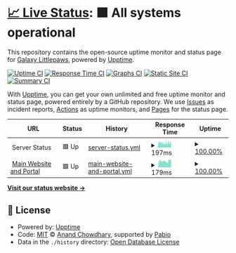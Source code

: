 # [📈 Live Status](https://status.galaxybreedables.com): <!--live status--> **🟩 All systems operational**

This repository contains the open-source uptime monitor and status page for [Galaxy Littlepaws](https://galaxylittlepaws.com), powered by [Upptime](https://github.com/upptime/upptime).

[![Uptime CI](https://github.com/GalaxyLittlepaws/breedable_upptime/workflows/Uptime%20CI/badge.svg)](https://github.com/GalaxyLittlepaws/breedable_upptime/actions?query=workflow%3A%22Uptime+CI%22)
[![Response Time CI](https://github.com/GalaxyLittlepaws/breedable_upptime/workflows/Response%20Time%20CI/badge.svg)](https://github.com/GalaxyLittlepaws/breedable_upptime/actions?query=workflow%3A%22Response+Time+CI%22)
[![Graphs CI](https://github.com/GalaxyLittlepaws/breedable_upptime/workflows/Graphs%20CI/badge.svg)](https://github.com/GalaxyLittlepaws/breedable_upptime/actions?query=workflow%3A%22Graphs+CI%22)
[![Static Site CI](https://github.com/GalaxyLittlepaws/breedable_upptime/workflows/Static%20Site%20CI/badge.svg)](https://github.com/GalaxyLittlepaws/breedable_upptime/actions?query=workflow%3A%22Static+Site+CI%22)
[![Summary CI](https://github.com/GalaxyLittlepaws/breedable_upptime/workflows/Summary%20CI/badge.svg)](https://github.com/GalaxyLittlepaws/breedable_upptime/actions?query=workflow%3A%22Summary+CI%22)

With [Upptime](https://upptime.js.org), you can get your own unlimited and free uptime monitor and status page, powered entirely by a GitHub repository. We use [Issues](https://github.com/GalaxyLittlepaws/breedable_upptime/issues) as incident reports, [Actions](https://github.com/GalaxyLittlepaws/breedable_upptime/actions) as uptime monitors, and [Pages](https://status.galaxybreedables.com) for the status page.

<!--start: status pages-->
<!-- This summary is generated by Upptime (https://github.com/upptime/upptime) -->
<!-- Do not edit this manually, your changes will be overwritten -->
<!-- prettier-ignore -->
| URL | Status | History | Response Time | Uptime |
| --- | ------ | ------- | ------------- | ------ |
| <img alt="" src="https://icons.duckduckgo.com/ip3/null.ico" height="13"> Server Status | 🟩 Up | [server-status.yml](https://github.com/GalaxyLittlepaws/breedable_upptime/commits/HEAD/history/server-status.yml) | <details><summary><img alt="Response time graph" src="./graphs/server-status/response-time-week.png" height="20"> 197ms</summary><br><a href="https://status.galaxybreedables.com/history/server-status"><img alt="Response time 204" src="https://img.shields.io/endpoint?url=https%3A%2F%2Fraw.githubusercontent.com%2FGalaxyLittlepaws%2Fbreedable_upptime%2FHEAD%2Fapi%2Fserver-status%2Fresponse-time.json"></a><br><a href="https://status.galaxybreedables.com/history/server-status"><img alt="24-hour response time 221" src="https://img.shields.io/endpoint?url=https%3A%2F%2Fraw.githubusercontent.com%2FGalaxyLittlepaws%2Fbreedable_upptime%2FHEAD%2Fapi%2Fserver-status%2Fresponse-time-day.json"></a><br><a href="https://status.galaxybreedables.com/history/server-status"><img alt="7-day response time 197" src="https://img.shields.io/endpoint?url=https%3A%2F%2Fraw.githubusercontent.com%2FGalaxyLittlepaws%2Fbreedable_upptime%2FHEAD%2Fapi%2Fserver-status%2Fresponse-time-week.json"></a><br><a href="https://status.galaxybreedables.com/history/server-status"><img alt="30-day response time 199" src="https://img.shields.io/endpoint?url=https%3A%2F%2Fraw.githubusercontent.com%2FGalaxyLittlepaws%2Fbreedable_upptime%2FHEAD%2Fapi%2Fserver-status%2Fresponse-time-month.json"></a><br><a href="https://status.galaxybreedables.com/history/server-status"><img alt="1-year response time 204" src="https://img.shields.io/endpoint?url=https%3A%2F%2Fraw.githubusercontent.com%2FGalaxyLittlepaws%2Fbreedable_upptime%2FHEAD%2Fapi%2Fserver-status%2Fresponse-time-year.json"></a></details> | <details><summary><a href="https://status.galaxybreedables.com/history/server-status">100.00%</a></summary><a href="https://status.galaxybreedables.com/history/server-status"><img alt="All-time uptime 100.00%" src="https://img.shields.io/endpoint?url=https%3A%2F%2Fraw.githubusercontent.com%2FGalaxyLittlepaws%2Fbreedable_upptime%2FHEAD%2Fapi%2Fserver-status%2Fuptime.json"></a><br><a href="https://status.galaxybreedables.com/history/server-status"><img alt="24-hour uptime 100.00%" src="https://img.shields.io/endpoint?url=https%3A%2F%2Fraw.githubusercontent.com%2FGalaxyLittlepaws%2Fbreedable_upptime%2FHEAD%2Fapi%2Fserver-status%2Fuptime-day.json"></a><br><a href="https://status.galaxybreedables.com/history/server-status"><img alt="7-day uptime 100.00%" src="https://img.shields.io/endpoint?url=https%3A%2F%2Fraw.githubusercontent.com%2FGalaxyLittlepaws%2Fbreedable_upptime%2FHEAD%2Fapi%2Fserver-status%2Fuptime-week.json"></a><br><a href="https://status.galaxybreedables.com/history/server-status"><img alt="30-day uptime 100.00%" src="https://img.shields.io/endpoint?url=https%3A%2F%2Fraw.githubusercontent.com%2FGalaxyLittlepaws%2Fbreedable_upptime%2FHEAD%2Fapi%2Fserver-status%2Fuptime-month.json"></a><br><a href="https://status.galaxybreedables.com/history/server-status"><img alt="1-year uptime 100.00%" src="https://img.shields.io/endpoint?url=https%3A%2F%2Fraw.githubusercontent.com%2FGalaxyLittlepaws%2Fbreedable_upptime%2FHEAD%2Fapi%2Fserver-status%2Fuptime-year.json"></a></details>
| <img alt="" src="https://icons.duckduckgo.com/ip3/galaxybreedables.com.ico" height="13"> [Main Website and Portal](https://galaxybreedables.com) | 🟩 Up | [main-website-and-portal.yml](https://github.com/GalaxyLittlepaws/breedable_upptime/commits/HEAD/history/main-website-and-portal.yml) | <details><summary><img alt="Response time graph" src="./graphs/main-website-and-portal/response-time-week.png" height="20"> 179ms</summary><br><a href="https://status.galaxybreedables.com/history/main-website-and-portal"><img alt="Response time 171" src="https://img.shields.io/endpoint?url=https%3A%2F%2Fraw.githubusercontent.com%2FGalaxyLittlepaws%2Fbreedable_upptime%2FHEAD%2Fapi%2Fmain-website-and-portal%2Fresponse-time.json"></a><br><a href="https://status.galaxybreedables.com/history/main-website-and-portal"><img alt="24-hour response time 189" src="https://img.shields.io/endpoint?url=https%3A%2F%2Fraw.githubusercontent.com%2FGalaxyLittlepaws%2Fbreedable_upptime%2FHEAD%2Fapi%2Fmain-website-and-portal%2Fresponse-time-day.json"></a><br><a href="https://status.galaxybreedables.com/history/main-website-and-portal"><img alt="7-day response time 179" src="https://img.shields.io/endpoint?url=https%3A%2F%2Fraw.githubusercontent.com%2FGalaxyLittlepaws%2Fbreedable_upptime%2FHEAD%2Fapi%2Fmain-website-and-portal%2Fresponse-time-week.json"></a><br><a href="https://status.galaxybreedables.com/history/main-website-and-portal"><img alt="30-day response time 180" src="https://img.shields.io/endpoint?url=https%3A%2F%2Fraw.githubusercontent.com%2FGalaxyLittlepaws%2Fbreedable_upptime%2FHEAD%2Fapi%2Fmain-website-and-portal%2Fresponse-time-month.json"></a><br><a href="https://status.galaxybreedables.com/history/main-website-and-portal"><img alt="1-year response time 171" src="https://img.shields.io/endpoint?url=https%3A%2F%2Fraw.githubusercontent.com%2FGalaxyLittlepaws%2Fbreedable_upptime%2FHEAD%2Fapi%2Fmain-website-and-portal%2Fresponse-time-year.json"></a></details> | <details><summary><a href="https://status.galaxybreedables.com/history/main-website-and-portal">100.00%</a></summary><a href="https://status.galaxybreedables.com/history/main-website-and-portal"><img alt="All-time uptime 100.00%" src="https://img.shields.io/endpoint?url=https%3A%2F%2Fraw.githubusercontent.com%2FGalaxyLittlepaws%2Fbreedable_upptime%2FHEAD%2Fapi%2Fmain-website-and-portal%2Fuptime.json"></a><br><a href="https://status.galaxybreedables.com/history/main-website-and-portal"><img alt="24-hour uptime 100.00%" src="https://img.shields.io/endpoint?url=https%3A%2F%2Fraw.githubusercontent.com%2FGalaxyLittlepaws%2Fbreedable_upptime%2FHEAD%2Fapi%2Fmain-website-and-portal%2Fuptime-day.json"></a><br><a href="https://status.galaxybreedables.com/history/main-website-and-portal"><img alt="7-day uptime 100.00%" src="https://img.shields.io/endpoint?url=https%3A%2F%2Fraw.githubusercontent.com%2FGalaxyLittlepaws%2Fbreedable_upptime%2FHEAD%2Fapi%2Fmain-website-and-portal%2Fuptime-week.json"></a><br><a href="https://status.galaxybreedables.com/history/main-website-and-portal"><img alt="30-day uptime 100.00%" src="https://img.shields.io/endpoint?url=https%3A%2F%2Fraw.githubusercontent.com%2FGalaxyLittlepaws%2Fbreedable_upptime%2FHEAD%2Fapi%2Fmain-website-and-portal%2Fuptime-month.json"></a><br><a href="https://status.galaxybreedables.com/history/main-website-and-portal"><img alt="1-year uptime 100.00%" src="https://img.shields.io/endpoint?url=https%3A%2F%2Fraw.githubusercontent.com%2FGalaxyLittlepaws%2Fbreedable_upptime%2FHEAD%2Fapi%2Fmain-website-and-portal%2Fuptime-year.json"></a></details>

<!--end: status pages-->

[**Visit our status website →**](https://status.galaxybreedables.com)

## 📄 License

- Powered by: [Upptime](https://github.com/upptime/upptime)
- Code: [MIT](./LICENSE) © [Anand Chowdhary](https://anandchowdhary.com), supported by [Pabio](https://pabio.com)
- Data in the `./history` directory: [Open Database License](https://opendatacommons.org/licenses/odbl/1-0/)
